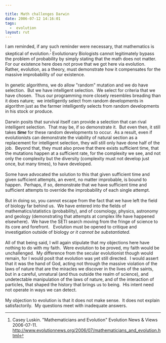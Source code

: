```yaml
---

title: Math challenges Darwin
date: 2006-07-12 14:16:01
tags:
  -  evolution
layout: rut
---
```


I am reminded, if any such reminder were necessary, that mathematics is skeptical of evolution.<sup><a href="http://www.evolutionnews.org/2006/07/mathematicians_and_evolution.html" title="Evolution News &amp; Views: Mathematicians and Evolution">[^200607121]</a></sup>  Evolutionary Biologists cannot legitimately bypass the problem of probability by simply stating that the math does not matter.&nbsp; For our existence here does not prove that we got here via evolution.&nbsp; Rather, evolution, as a theory, must demonstrate how it compensates for the massive improbability of our existence.<br  />
<br  />
In genetic algorithms, we do allow "random" mutation and we do have selection.&nbsp; But we have intelligent selection.&nbsp; We select for criteria that we have chosen.&nbsp; Thus our programming more closely resembles breading than it does nature;&nbsp; we intelligently select from random developments in algorithm just as the farmer intelligently selects from random developments in his stock or produce.&nbsp; <br  />
<br  />
Darwin posits that survival itself can provide a selection that can rival intelligent selection.&nbsp; That may be, if so demonstrate it.&nbsp; But even then, it still takes <em><strong>time</strong></em> for these random developments to occur.&nbsp; As a result, even if evolutionists can demonstrate the viability of natural section as a replacement for intelligent selection, they will still only have done half of the job.&nbsp; Beyond that, they must also prove that there exists sufficient time, that the mutations happen at a sufficient rate, for the complexity we see, and not only the complexity but the diversity (complexity must not develop just once, but many times), to have developed.<br  />
<br  />
Some have advocated the solution to this that given sufficient time and given sufficient attempts, an event, no matter improbable, is bound to happen.&nbsp; Perhaps, if so, demonstrate that we have sufficient time and sufficient attempts to override the improbability of each single attempt.<br  />
<br  />
But in doing so, you cannot escape from the fact that we have left the field of biology far behind us.&nbsp; We have entered into the fields of mathematics/statistics (probability), and of cosmology, physics, astronomy and geology (demonstrating that attempts at complex life have happened elsewhere).&nbsp; We have the SETI search moving from the fringe of science to its core and forefront. &nbsp; Evolution must be opened to critique and investigation outside of biology <em>or it cannot be substantiated.</em><br  />
<br  />
All of that being said, I will again stipulate that my objections here have nothing to do with my faith.&nbsp; Were evolution to be proved, my faith would be unchallenged.&nbsp; My difference from the secular evolutionist though would remain, for I would posit that evolution was yet still directed.&nbsp; I would assert that it was the hand of God, acting not through the massive violation of the laws of nature that are the miracles we discover in the lives of the saints, but in a careful, unnatural (and thus outside the realm of science), and undetectable manipulation of the laws of nature, and of the interaction of particles, that shaped the history that brings us to being.&nbsp; His intent need not operate in ways we can detect.<br  />
<br  />
My objection to evolution is that it does not make sense.&nbsp; It does not explain satisfactorily.&nbsp; My questions meet with inadequate answers.&nbsp; 

[^200607121]: Casey Luskin.  "Mathematicians and Evolution" Evolution News &amp; Views 2006-07-11.  <http://www.evolutionnews.org/2006/07/mathematicians_and_evolution.html> 


